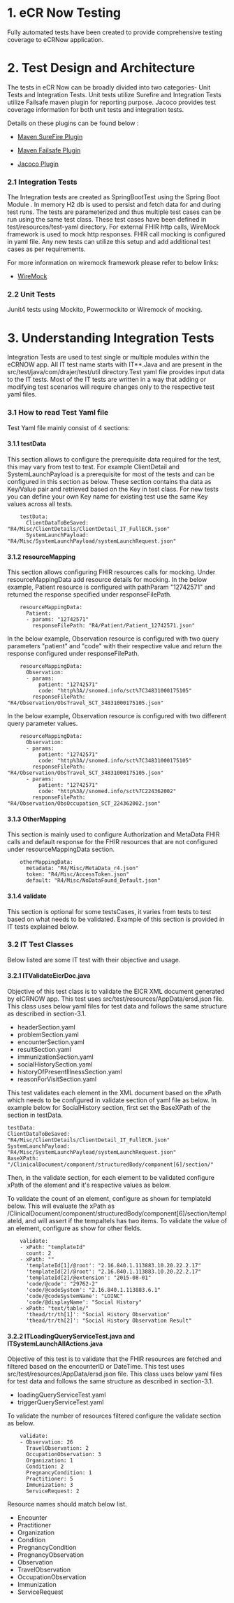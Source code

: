 # 1. eCR Now Testing
Fully automated tests have been created to provide comprehensive testing coverage to eCRNow application. 

# 2. Test Design and Architecture # 
The tests in eCR Now can be broadly divided into two categories- Unit Tests and Integration Tests. Unit tests utilize 
Surefire and Integration Tests utilize Failsafe maven plugin for reporting purpose. Jacoco provides test coverage 
information for both unit tests and integration tests.

Details on these plugins can be found below : 

* [ Maven SureFire Plugin](https://maven.apache.org/surefire-archives/surefire-2.19/maven-surefire-plugin/index.html)

* [ Maven Failsafe Plugin](https://maven.apache.org/surefire/maven-failsafe-plugin/index.html)
 
* [ Jacoco Plugin](https://www.eclemma.org/jacoco/trunk/doc/maven.html)

### 2.1 Integration Tests

The Integration tests are created as SpringBootTest using the Spring Boot Module . In memory H2 db is used to persist 
and fetch data for and during test runs. The tests are parameterized and thus multiple test cases can be run using the 
same test class. These test cases have been defined in test/resources/test-yaml directory. For external FHIR http calls,
WireMock framework is used to mock http responses. FHIR call mocking is configured in yaml file. Any new tests can 
utilize this setup and add additional test cases as per requirements. 

For more information on wiremock framework please refer to below links:
* [ WireMock](http://wiremock.org/docs/)


### 2.2 Unit Tests

Junit4 tests using Mockito, Powermockito or Wiremock of mocking.

# 3. Understanding Integration Tests 
Integration Tests are used to test single or multiple modules within the eCRNOW app. All IT test name starts with 
IT**.Java and are present in the src/test/java/com/drajer/test/util directory.Test yaml file provides input data to the 
IT tests. Most of the IT tests are written in a way that adding or modifying test scenarios will require changes only 
to the respective test yaml files.

### 3.1 How to read Test Yaml file
Test Yaml file mainly consist of 4 sections:
#### 3.1.1 testData
This section allows to configure the prerequisite data required for the test, this may vary from test to test. For 
example ClientDetail and SystemLaunchPayload is a prerequisite for most of the tests and can be configured in this 
section as below. These section contains tha data as Key/Value pair and retrieved based on the Key in test class. For new
tests you can define your own Key name for existing test use the same Key values across all tests.
```
    testData:
      ClientDataToBeSaved: "R4/Misc/ClientDetails/ClientDetail_IT_FullECR.json"
      SystemLaunchPayload: "R4/Misc/SystemLaunchPayload/systemLaunchRequest.json"
``` 

#### 3.1.2 resourceMapping
This section allows configuring FHIR resources calls for mocking. Under resourceMappingData add resource details for 
mocking. In the below example, Patient resource is configured with pathParam "12742571" and returned the response 
specified under responseFilePath.
```
    resourceMappingData:
      Patient:
      - params: "12742571"
        responseFilePath: "R4/Patient/Patient_12742571.json"
```
In the below example, Observation resource is configured with two query parameters "patient" and "code" with their 
respective value and return the response configured under responseFilePath.
```
    resourceMappingData:
      Observation:
      - params:
          patient: "12742571"
          code: "http%3A//snomed.info/sct%7C34831000175105"
        responseFilePath: "R4/Observation/ObsTravel_SCT_34831000175105.json"
```

In the below example, Observation resource is configured with two different query parameter values.
```
    resourceMappingData:
      Observation:
      - params:
          patient: "12742571"
          code: "http%3A//snomed.info/sct%7C34831000175105"
        responseFilePath: "R4/Observation/ObsTravel_SCT_34831000175105.json"
      - params:
          patient: "12742571"
          code: "http%3A//snomed.info/sct%7C224362002"
        responseFilePath: "R4/Observation/ObsOccupation_SCT_224362002.json"
```

#### 3.1.3 OtherMapping
This section is mainly used to configure Authorization and MetaData FHIR calls and default response for the FHIR 
resources that are not configured under resourceMappingData section.
```
    otherMappingData:
      metadata: "R4/Misc/MetaData_r4.json"
      token: "R4/Misc/AccessToken.json"
      default: "R4/Misc/NoDataFound_Default.json" 
```  

#### 3.1.4 validate
This section is optional for some testsCases, it varies from tests to test based on what needs to be validated.
Example of this section is provided in IT tests explained below.

### 3.2 IT Test Classes
Below listed are some IT test with their objective and usage.

#### 3.2.1 ITValidateEicrDoc.java
Objective of this test class is to validate the EICR XML document generated by eICRNOW app. This test uses 
src/test/resources/AppData/ersd.json file.
This class uses below yaml files for test data and follows the same structure as described in section-3.1.

* headerSection.yaml
* problemSection.yaml
* encounterSection.yaml
* resultSection.yaml
* immunizationSection.yaml
* socialHistorySection.yaml
* historyOfPresentIllnessSection.yaml
* reasonForVisitSection.yaml

This test validates each element in the XML document based on the xPath which needs to be configured in validate section
of yaml file as below. 
In example below for SocialHistory section, first set the BaseXPath of the section in testData.
``` 
testData:
ClientDataToBeSaved: "R4/Misc/ClientDetails/ClientDetail_IT_FullECR.json"
SystemLaunchPayload: "R4/Misc/SystemLaunchPayload/systemLaunchRequest.json"
BaseXPath: "/ClinicalDocument/component/structuredBody/component[6]/section/"
``` 
Then, in the validate section, for each element to be validated configure xPath of the element and it's respective 
values as below.

To validate the count of an element, configure as shown for templateId below. This will evaluate the xPath as
/ClinicalDocument/component/structuredBody/component[6]/section/templateId, and will assert if the tempalteIs has two 
items.
To validate the value of an element, configure as show for other fields.
```
    validate:
    - xPath: "templateId"
      count: 2
    - xPath: ""
      'templateId[1]/@root': "2.16.840.1.113883.10.20.22.2.17"
      'templateId[2]/@root': "2.16.840.1.113883.10.20.22.2.17"
      'templateId[2]/@extension': "2015-08-01"
      'code/@code': "29762-2"
      'code/@codeSystem': "2.16.840.1.113883.6.1"
      'code/@codeSystemName': "LOINC"
      'code/@displayName': "Social History"
    - xPath: "text/table/"
      'thead/tr/th[1]': "Social History Observation"
      'thead/tr/th[2]': "Social History Observation Result"
```
#### 3.2.2 ITLoadingQueryServiceTest.java and ITSystemLaunchAllActions.java
Objective of this test is to validate that the FHIR resources are fetched and filtered based on the encounterID or 
DateTime. This test uses src/test/resources/AppData/ersd.json file. This class uses below yaml files for test data and 
follows the same structure as described in section-3.1.

* loadingQueryServiceTest.yaml
* triggerQueryServiceTest.yaml

To validate the number of resources filtered configure the validate section as below.
````
    validate:
    - Observation: 26
      TravelObservation: 2
      OccupationObservation: 3
      Organization: 1
      Condition: 2
      PregnancyCondition: 1
      Practitioner: 5
      Immunization: 3
      ServiceRequest: 2
````
Resource names should match below list.
* Encounter
* Practitioner
* Organization
* Condition
* PregnancyCondition
* PregnancyObservation
* Observation
* TravelObservation
* OccupationObservation
* Immunization
* ServiceRequest
